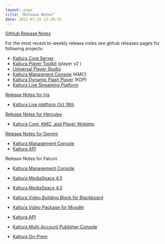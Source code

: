 ```yaml
---
layout: page
title: "Release Notes"
date: 2012-07-25 13:29:15
---
```


<p class="mce-heading-2">
  <span style="text-decoration: underline;">GitHub Release Notes</span>
</p>

For the most recent bi-weekly release notes see github releases pages for following projects:

*   <a href="https://github.com/kaltura/server/releases" target="_blank" title="Kaltura Server">Kaltura Core Server</a>  
*   <a href="https://github.com/kaltura/mwEmbed/releases" target="_blank" title="Kaltura Player Release Notes">Kaltura Player Toolkit</a> (player v2 )  
*   <a href="https://github.com/kaltura/player-studio/releases" target="_blank" title="Player Studio release notes">Universal Player Studio</a>  
*   <a href="https://github.com/kaltura/kmc/releases" target="_blank" title="KMC">Kaltura Managment Console</a> (KMC)
*   <a href="https://github.com/kaltura/kdp/releases" target="_blank" title="KDP">Kaltura Dynamic Flash Player</a> (KDP) 
*   [Kaltura Live Streaming Platform][1]

 [1]: https://github.com/kaltura/media-server/releases/

<a href="#Hercules" class="mce-heading-2" style="display: inline !important;">Release Notes for Iris</a>

*   [Kaltura Live platform Oct 19th][2]

 [2]: http://knowledge.kaltura.com/release-notes-live-platform-october-19th-2014

<a name="Hercules"></a><a href="#Hercules" class="mce-heading-2">Release Notes for Hercules</a>

*   <a href="{{site.url}}/documentation/Knowledge/release-notes-kaltura-core-kmc-and-player-widgets-june-30-2013.html" target="_blank">Kaltura Core, KMC, and Player Widgets</a>

<a name="Gemini"></a><a href="#Gemini" class="mce-heading-2">Release Notes for Gemini</a>

*   <a href="{{site.url}}/documentation/Knowledge/kaltura-management-console-kmc-release-notes-gemini.html" target="_blank">Kaltura Management Console</a>
*   [Kaltura API][3]

 [3]: http://knowledge.kaltura.com/node/848

<a name="falcon" href="#falcon" style="display: inline !important;"></a><span class="mce-heading-2">Release Notes for Falcon</span>

*   <a href="{{site.url}}/documentation/Knowledge/kaltura-management-console-kmc-release-notes-falcon.html" target="_blank">Kaltura Management Console</a>

*   <a href="{{site.url}}/documentation/Knowledge/kaltura-mediaspace-45-release-notes.html" target="_blank">Kaltura MediaSpace 4.5</a>

*   <a href="{{site.url}}/documentation/Knowledge/kaltura-mediaspace-40-release-notes.html" target="_blank">Kaltura MediaSpace 4.0</a>

*   <a href="http://knowledge.kaltura.com/node/543" target="_blank">Kaltura Video Building Block for Blackboard</a>

*   <a href="{{site.url}}/documentation/Knowledge/kaltura-video-package-moodle-release-notes.html" target="_blank">Kaltura Video Package for Moodle</a>

*   <a href="{{site.url}}/documentation/Knowledge/kaltura-api-release-notes-and-changelog.html" target="_blank">Kaltura API</a>

*   <a href="{{site.url}}/documentation/Knowledge/kaltura-multi-account-management-console-release-notes.html" target="_blank">Kaltura Multi-Account Publisher Console</a>

*   <a href="{{site.url}}/documentation/Knowledge/kaltura-prem-release-notes-falcon.html" target="_blank">Kaltura On-Prem</a>